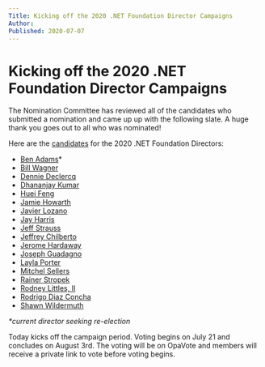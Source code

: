 ```yaml
---
Title: Kicking off the 2020 .NET Foundation Director Campaigns
Author: 
Published: 2020-07-07
---
```


# Kicking off the 2020 .NET Foundation Director Campaigns

The Nomination Committee has reviewed all of the candidates who submitted a nomination and came up up with the following slate. A huge thank you goes out to all who was nominated!

Here are the [candidates](/about/election/candidates) for the 2020 .NET Foundation Directors:

- [Ben Adams](/about/election/campaign-2020/ben-adams)*
- [Bill Wagner](/about/election/campaign-2020/bill-wagner)
- [Dennie Declercq](/about/election/campaign-2020/dennie-declercq)
- [Dhananjay Kumar](/about/election/campaign-2020/dhananjay-kumar)
- [Huei Feng](/about/election/campaign-2020/huei-feng)
- [Jamie Howarth](/about/election/campaign-2020/jamie-howarth)
- [Javier Lozano](/about/election/campaign-2020/javier-lozano)
- [Jay Harris](/about/election/campaign-2020/jay-harris)
- [Jeff Strauss](/about/election/campaign-2020/jeff-strauss)
- [Jeffrey Chilberto](/about/election/campaign-2020/jeffrey-chilberto)
- [Jerome Hardaway](/about/election/campaign-2020/jerome-hardaway)
- [Joseph Guadagno](/about/election/campaign-2020/joseph-guadagno)
- [Layla Porter](/about/election/campaign-2020/layla-porter)
- [Mitchel Sellers](/about/election/campaign-2020/mitchel-sellers)
- [Rainer Stropek](/about/election/campaign-2020/rainer-stropek)
- [Rodney Littles, II](/about/election/campaign-2020/rodney-littles-ii)
- [Rodrigo Diaz Concha](/about/election/campaign-2020/rodrigo-diaz-concha)
- [Shawn Wildermuth](/about/election/campaign-2020/shawn-wildermuth)

_*current director seeking re-election_ 

Today kicks off the campaign period. Voting begins on July 21 and concludes on August 3rd. The voting will be on OpaVote and members will receive a private link to vote before voting begins.

